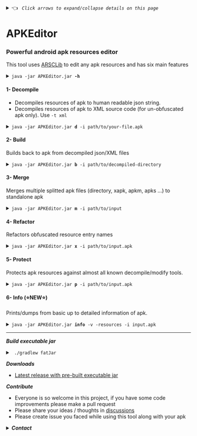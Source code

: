 <details><summary> 👈 <code><i> Click arrows to expand/collapse details on this page </i></code></summary></details>

# APKEditor
### Powerful android apk resources editor
This tool uses [ARSCLib](https://github.com/REAndroid/ARSCLib) to edit any apk resources and has six main features

<details><summary><code>java -jar APKEditor.jar <b>-h</b></code></summary>

```ShellSession
$ java -jar APKEditor.jar -h
APKEditor - x.x.x
Using: ARSCLib-x.x.x
https://github.com/REAndroid/APKEditor
Android binary resource files editor
Usage: 
 java -jar APKEditor.jar <command> <args>
 commands: 
  1)  d | decode     -   Decodes android resources binary to readable json
  2)  b | build      -   Builds android binary from json
  3)  m | merge      -   Merges split apk files from directory or XAPK, APKM, APKS ...
  4)  x | refactor   -   Refactors obfuscated resource names
  5)  p | protect    -   Protects/Obfuscates apk resource
  6)  info           -   Prints information of apk
 run with <command> -h to get detailed help about each command
 
```
</details>

#### 1- Decompile
* Decompiles resources of apk to human readable json string.
* Decompiles resources of apk to XML source code (for un-obfuscated apk only). Use  ``` -t xml ```
<details> <summary><code>java -jar APKEditor.jar <b>d</b> -i path/to/your-file.apk</code></summary>

```ShellSession
$ java -jar APKEditor.jar d -i test.apk -o test_json
00.000 I: [DECOMPILE] Decompiling ...
 Input: test.apk
Output: test_json
 ---------------------------- 
00.036 I: [DECOMPILE] Loading ...
00.129 I: [DECOMPILE] Decompiling to json ...
30.093 I: [DECOMPILE] Done
```

</details>

#### 2- Build
Builds back to apk from decompiled json/XML files
<details> <summary><code>java -jar APKEditor.jar <b>b</b> -i path/to/decompiled-directory</code></summary>

```ShellSession
$ java -jar APKEditor.jar b -i test_json -o test_edited.apk

00.000 I: [BUILD] Building ...
 Input: test_json/base
Output: test_edited.apk
 ---------------------------- 
00.048 I: [BUILD] Scanning directory ...
00.247 I: [BUILD] Writing apk...
22.032 [BUILD] Writing: method=STORED total=284921526 bytes : resources.arsc  
25.009 I: [BUILD] Zip align ...
27.101 I: [BUILD] Saved to: test_edited.apk
30.217 I: [BUILD] Done
```
</details>

#### 3- Merge
Merges multiple splitted apk files (directory, xapk, apkm, apks ...) to standalone apk
<details> <summary><code>java -jar APKEditor.jar <b>m</b> -i path/to/input</code></summary>

 ```ShellSession
$ java -jar APKEditor.jar m -i apk_files
00.049 I: [MERGE] Merging ...
   Input: apk_files
 Output: apk_files_merged.apk
 ---------------------------- 
00.050 I: [MERGE] Searching apk files ...
00.060 I: [MERGE] Found apk files: 3           
00.192 I: [MERGE] Found modules: 3
00.302 I: [MERGE] Merging: base
00.307 I: [MERGE] Added [base] classes.dex -> classes.dex
00.308 I: [MERGE] Merging resource table: base
01.302 I: [MERGE] Merging: config.xxhdpi-1
01.304 I: [MERGE] Merging resource table: config.xxhdpi-1
01.386 [MERGE] tum_ic_visibility_white_24.png
01.386 I: [MERGE] Merging: config.arm64_v8a-1
01.390 [MERGE] : lib/arm64-v8a/libnativeai.so

01.475 I: [MERGE] Sanitizing manifest ...
01.478 I: [MERGE] Removed: extractNativeLibs
01.480 I: [MERGE] Removed: isSplitRequired

01.480 I: [MERGE] Writing apk...
03.686 [MERGE] Writing: total=47693672 bytes : resources.arsc
03.729 I: [MERGE] Zip align ... 
04.611 I: [MERGE] Saved to: apk_files_merged.apk
04.700 I: [MERGE] Done

```  
![apkmerger](/.github/apkmerger.png)

</details>

#### 4- Refactor
Refactors obfuscated resource entry names
<details> <summary><code>java -jar APKEditor.jar <b>x</b> -i path/to/input.apk</code></summary>

 ```ShellSession
$ java -jar APKEditor.jar x -i input.apk
00.000 I: [REFACTOR] Refactoring ...
   Input: input.apk
 Output: input_refactored.apk
 ---------------------------- 
00.017 I: [REFACTOR] Loading apk: input.apk
00.952 I: [REFACTOR] Renamed entries: 5888
00.954 I: [REFACTOR] Writing apk ...
03.268 [REFACTOR] Writing: total=47589184 bytes : resources.arsc              
03.350 I: [REFACTOR] Zip align ...
03.504 I: [REFACTOR] Saved to: input_refactored.apk
03.504 I: [REFACTOR] Done

```  

</details>

#### 5- Protect
Protects apk resources against almost all known decompile/modify tools.
<details> <summary><code>java -jar APKEditor.jar <b>p</b> -i path/to/input.apk</code></summary>

 ```ShellSession
00.026 I: [PROTECT] Protecting ...
   Input: test.apk
 Output: test_protected.apk
 ---------------------------- 
00.027 I: [PROTECT] Loading apk file ...
00.052 I: [PROTECT] Protecting files ..
00.454 I: [PROTECT] Protecting resource table ..
00.474 I: [PROTECT] Writing apk ...
02.264 [PROTECT] Writing: total=47654392 bytes : resources.arsc              
02.346 I: [PROTECT] Zip align ...
02.451 I: [PROTECT] Saved to: test_protected.apk
02.451 I: [PROTECT] Done

```  

</details>

#### 6- Info  (⭐NEW⭐)
Prints/dumps from basic up to detailed information of apk.
<details> <summary><code>java -jar APKEditor.jar <b>info</b> -v -resources -i input.apk </code></summary>

 ```ShellSession
Package name=com.mypackage id=0x7f
  type string id=1 entryCount=1
    resource 0x7f010000 string/app_name
      () My Application
      (-de) Meine Bewerbung
      (-ru-rRU) Мое заявление
  type mipmap id=2 entryCount=1
    resource 0x7f020000 mipmap/ic_launcher_round
      () res/mipmap/ic_launcher_round.png
  type drawable id=3 entryCount=1
    resource 0x7f030000 drawable/ic_launcher
      () #006400

```  

</details>


---

***Build executable jar***
<details> <summary> <code> ./gradlew fatJar </code> </summary>

 ```ShellSession
 
# NB: Due to my lazyness , the dependency ARSCLib.jar is pre-built and placed under APKEditor/libs/ARSCLib.jar or you can build yourself and replace it.
git clone https://github.com/REAndroid/APKEditor
cd APKEditor
./gradlew fatJar
# Executable jar will be placed ./build/libs/APKEditor-x.x.x.jar

 ```
 </details>

***Downloads***
* [Latest release with pre-built executable jar](https://github.com/REAndroid/APKEditor/releases/latest)

***Contribute***
* Everyone is so welcome in this project, if you have some code improvements please make a pull request
* Please share your ideas / thoughts in [discussions](https://github.com/REAndroid/APKEditor/discussions)
* Please create issue you faced while using this tool along with your apk



<details> <summary><i><b>Contact</b></i></summary> 

* Telegram: [@kikfox](https://t.me/kikfox)
* Email: [thekikfox@gmail.com](mailto:thekikfox@gmail.com)

</details>
